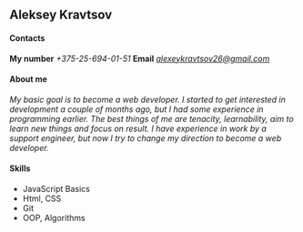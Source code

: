 ## Aleksey Kravtsov

#### Contacts
**My number** *+375-25-694-01-51*
**Email** *alexeykravtsov26@gmail.com*

#### About me
*My basic goal is to become a web developer. I started to get interested in development a couple of months ago, but I had some experience in programming earlier. The best things of me are tenacity, learnability, aim to learn new things and focus on result. I have experience in work by a support engineer, but now I try to change my direction to become a web developer.*

#### Skills

* JavaScript Basics
* Html, CSS
* Git
* OOP, Algorithms
